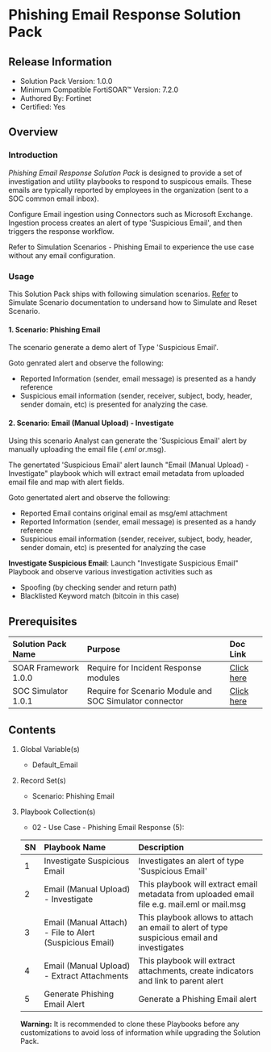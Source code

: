 # Phishing Email Response Solution Pack

## Release Information

- Solution Pack Version: 1.0.0
- Minimum Compatible FortiSOAR™ Version: 7.2.0
- Authored By: Fortinet
- Certified: Yes

## Overview

### Introduction

*Phishing Email Response Solution Pack* is designed to provide a set of investigation and utility playbooks to respond to suspicous emails. These emails are typically reported by employees in the organization (sent to a SOC common email inbox).

Configure Email ingestion using Connectors such as Microsoft Exchange. Ingestion process creates an alert of type 'Suspicious Email', and then triggers the response workflow.

Refer to Simulation Scenarios - Phishing Email to experience the use case without any email configuration.

### Usage

This Solution Pack ships with following simulation scenarios. [Refer](https://github.com/fortinet-fortisoar/solution-pack-soc-simulator/blob/develop/docs/solution-pack-guide.md) to Simulate Scenario documentation to undersand how to Simulate and Reset Scenario.

#### 1. Scenario: Phishing Email

The scenario generate a demo alert of Type 'Suspicious Email'.

Goto genrated alert and observe the following:

- Reported Information (sender, email message) is presented as a handy reference
- Suspicious email information (sender, receiver, subject, body, header, sender domain, etc) is presented for analyzing the case.

#### 2. Scenario: Email (Manual Upload) - Investigate

Using this scenario Analyst can generate the 'Suspicious Email' alert by manually uploading the email file (*.eml or*.msg).

The genertated 'Suspicious Email' alert launch "Email (Manual Upload) - Investigate" playbook which will extract email metadata from uploaded email file and map with alert fields.

Goto genertated alert and observe the following:

- Reported Email contains original email as msg/eml attachment
- Reported Information (sender, email message) is presented as a handy reference
- Suspicious email information (sender, receiver, subject, body, header, sender domain, etc) is presented for analyzing the case

**Investigate Suspicious Email**:  Launch "Investigate Suspicious Email" Playbook and observe various investigation activities such as

- Spoofing (by checking sender and return path)
- Blacklisted Keyword match (bitcoin in this case)

## Prerequisites

|**Solution Pack Name**|**Purpose**|**Doc Link**|
| :- | :- | :- |
|SOAR Framework 1.0.0|Require for Incident Response modules|[Click here](https://github.com/fortinet-fortisoar/solution-pack-soar-framework/blob/develop/README.md)|
|SOC Simulator 1.0.1|Require for Scenario Module and SOC Simulator connector| [Click here](https://github.com/fortinet-fortisoar/solution-pack-soc-simulator/blob/develop/README.md)|

## Contents

1. Global Variable(s)
    - Default_Email
2. Record Set(s)
    - Scenario: Phishing Email
3. Playbook Collection(s)
    - 02 - Use Case - Phishing Email Response (5):

    |**SN**|**Playbook Name**|**Description**|
    | :- | :- | :- |
    |1|Investigate Suspicious Email|Investigates an alert of type 'Suspicious Email'|
    |2|Email (Manual Upload) - Investigate|This playbook will extract email metadata from uploaded email file e.g. mail.eml or mail.msg|
    |3|Email (Manual Attach) - File to Alert (Suspicious Email)|This playbook allows to attach an email to alert of type suspicious email and investigates|
    |4|Email (Manual Upload) - Extract Attachments|This playbook will extract attachments, create indicators and link to parent alert|
    |5|Generate Phishing Email Alert|Generate a Phishing Email alert|

     **Warning:** It is recommended to clone these Playbooks before any customizations to avoid loss of information while upgrading the Solution Pack.
